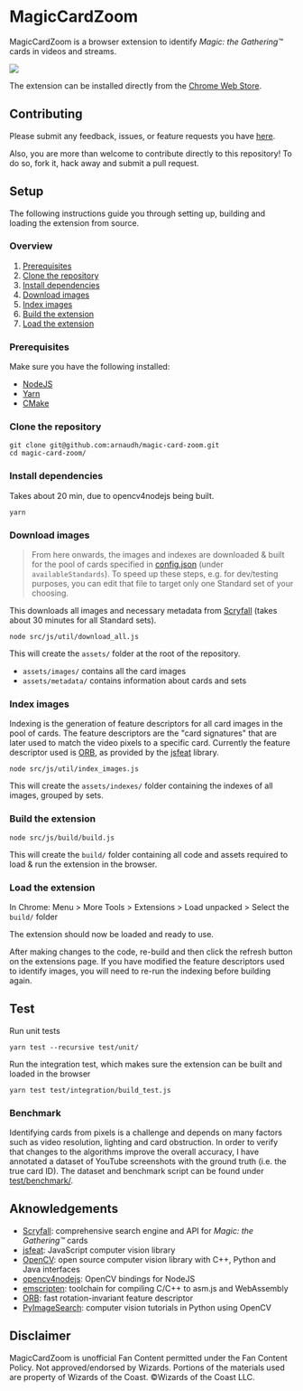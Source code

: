 # MagicCardZoom

MagicCardZoom is a browser extension to identify _Magic: the Gathering™_ cards in videos and streams.

![](src/img/capture1.gif)

The extension can be installed directly from the [Chrome Web Store](https://chrome.google.com/webstore/detail/magic-card-zoom/cphkchmjhpgjajfogfkolbgageciokda).

<!--- Detailed Description for the Web Store

*** Version 2.0 ***
You can now use MagicCardZoom on any video/stream on the web, including Twitch!

=== How to use ===
1. install the extension
2. go to a video (e.g. https://youtu.be/cKPaR2uSpPk?t=222)
3. click on the extension icon in the top right corner of the browser
4. select the appropriate Standard pool of cards (best guess will be selected by default), then click on "Start MagicCardZoom"
5. hover any card in the video to display a high definition view of the card

To stop running the extension, click on the extension icon, then click on "Stop MagicCardZoom". The extension will also stop when closing the tab or navigating to a new page.

=== Current limitations ===
- Only Standard and Draft tournament games are supported
- Identification of the correct card depends on how recognisable the card's artwork is, therefore strong light reflection or obstructions (by e.g. dice or other cards) will cause cards to not be identified

I am currently working on those limitations. Please check the extension page again for updates!

=== Feedback / contribute ===
Please submit any feedback, questions or issues you have to magiccardzoom@gmail.com, or use the feedback link in the extension popup.
Also, this extension is Open Source and you are more than welcome to contribute! https://github.com/arnaudh/magic-card-zoom

=== Disclaimer ===
MagicCardZoom is unofficial Fan Content permitted under the Fan Content Policy. Not approved/endorsed by Wizards. Portions of the materials used are property of Wizards of the Coast. ©Wizards of the Coast LLC.

-->

## Contributing

Please submit any feedback, issues, or feature requests you have [here](https://docs.google.com/forms/d/e/1FAIpQLSc74wD1PziO3uHVpGuEHrQj9vrd_EMKhSxVJhtaJDyT42ELTQ/viewform?usp=sf_link).

Also, you are more than welcome to contribute directly to this repository!
To do so, fork it, hack away and submit a pull request.

## Setup

The following instructions guide you through setting up, building and loading the extension from source.

### Overview

1. [Prerequisites](#prerequisites)
2. [Clone the repository](#clone-the-repository)
3. [Install dependencies](#install-dependencies)
4. [Download images](#download-images)
5. [Index images](#index-images)
6. [Build the extension](#build-the-extension)
7. [Load the extension](#load-the-extension)


### Prerequisites

Make sure you have the following installed:
- [NodeJS](https://nodejs.org/)
- [Yarn](https://yarnpkg.com/en/docs/install)
- [CMake](https://cmake.org/download/)

### Clone the repository

```
git clone git@github.com:arnaudh/magic-card-zoom.git
cd magic-card-zoom/
```

### Install dependencies

Takes about 20 min, due to opencv4nodejs being built.

```
yarn
```

### Download images

> From here onwards, the images and indexes are downloaded & built for the pool of cards specified in [config.json](config.json) (under `availableStandards`).
> To speed up these steps, e.g. for dev/testing purposes, you can edit that file to target only one Standard set of your choosing.

This downloads all images and necessary metadata from [Scryfall](http://scryfall.com) (takes about 30 minutes for all Standard sets).

```
node src/js/util/download_all.js
```

This will create the `assets/` folder at the root of the repository.
- `assets/images/` contains all the card images
- `assets/metadata/` contains information about cards and sets


### Index images

Indexing is the generation of feature descriptors for all card images in the pool of cards. The feature descriptors are the "card signatures" that are later used to match the video pixels to a specific card.
Currently the feature descriptor used is [ORB](http://www.willowgarage.com/sites/default/files/orb_final.pdf), as provided by the [jsfeat](https://github.com/inspirit/jsfeat) library.

```
node src/js/util/index_images.js
```

This will create the `assets/indexes/` folder containing the indexes of all images, grouped by sets.

### Build the extension

```
node src/js/build/build.js
```

This will create the `build/` folder containing all code and assets required to load & run the extension in the browser.

### Load the extension

In Chrome: Menu > More Tools > Extensions > Load unpacked > Select the `build/` folder

The extension should now be loaded and ready to use.

After making changes to the code, re-build and then click the refresh button on the extensions page. If you have modified the feature descriptors used to identify images, you will need to re-run the indexing before building again.


## Test


Run unit tests

```
yarn test --recursive test/unit/
```

Run the integration test, which makes sure the extension can be built and loaded in the browser

```
yarn test test/integration/build_test.js
```

### Benchmark

Identifying cards from pixels is a challenge and depends on many factors such as video resolution, lighting and card obstruction.
In order to verify that changes to the algorithms improve the overall accuracy, I have annotated a dataset of YouTube screenshots with the ground truth (i.e. the true card ID).
The dataset and benchmark script can be found under [test/benchmark/](test/benchmark/).


## Aknowledgements

- [Scryfall](https://scryfall.com/): comprehensive search engine and API for _Magic: the Gathering™_ cards
- [jsfeat](https://github.com/inspirit/jsfeat): JavaScript computer vision library
- [OpenCV](https://github.com/opencv/opencv): open source computer vision library with C++, Python and Java interfaces
- [opencv4nodejs](https://github.com/justadudewhohacks/opencv4nodejs): OpenCV bindings for NodeJS
- [emscripten](https://emscripten.org/): toolchain for compiling C/C++ to asm.js and WebAssembly
- [ORB](http://www.willowgarage.com/sites/default/files/orb_final.pdf): fast rotation-invariant feature descriptor
- [PyImageSearch](http://www.pyimagesearch.com/): computer vision tutorials in Python using OpenCV


## Disclaimer

MagicCardZoom is unofficial Fan Content permitted under the Fan Content Policy. Not approved/endorsed by Wizards. Portions of the materials used are property of Wizards of the Coast. ©Wizards of the Coast LLC. 
